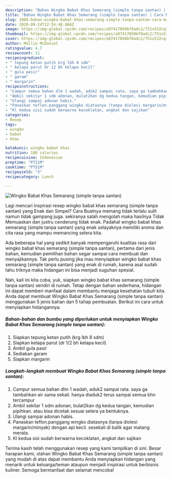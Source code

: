 ```yaml
---
description: "Bahan Wingko Babat Khas Semarang (simple tanpa santan) | Cara Masak Wingko Babat Khas Semarang (simple tanpa santan) Yang Bikin Ngiler"
title: "Bahan Wingko Babat Khas Semarang (simple tanpa santan) | Cara Masak Wingko Babat Khas Semarang (simple tanpa santan) Yang Bikin Ngiler"
slug: 1088-bahan-wingko-babat-khas-semarang-simple-tanpa-santan-cara-masak-wingko-babat-khas-semarang-simple-tanpa-santan-yang-bikin-ngiler
date: 2020-09-24T12:54:48.866Z
image: https://img-global.cpcdn.com/recipes/a97417050bf8adc2/751x532cq70/wingko-babat-khas-semarang-simple-tanpa-santan-foto-resep-utama.jpg
thumbnail: https://img-global.cpcdn.com/recipes/a97417050bf8adc2/751x532cq70/wingko-babat-khas-semarang-simple-tanpa-santan-foto-resep-utama.jpg
cover: https://img-global.cpcdn.com/recipes/a97417050bf8adc2/751x532cq70/wingko-babat-khas-semarang-simple-tanpa-santan-foto-resep-utama.jpg
author: Mollie McDaniel
ratingvalue: 4.7
reviewcount: 11
recipeingredient:
- " tepung ketan putih krg lbh 8 sdm"
- " kelapa parut dr 12 bh kelapa kecil"
- " gula pasir"
- " garam"
- " margarin"
recipeinstructions:
- "Campur semua bahan dlm 1 wadah, aduk2 sampai rata. saya ga tambahkan air sama sekali. hanya diaduk2 terus sampai semua bhn tercampur"
- "Ambil sekitar 1 sdm adonan, bulat2kan dg kedua tangan, kemudian pipihkan. atau bisa dicetak sesuai selera ya bentuknya."
- "Ulangi sampai adonan habis."
- "Panaskan teflon.panggang wingko diatasnya (tanpa diolesi margarin/minyak) dengan api kecil. sesekali di balik agar matang merata."
- "Kl kedua sisi sudah berwarna kecoklatan, angkat dan sajikan"
categories:
- Resep
tags:
- wingko
- babat
- khas

katakunci: wingko babat khas 
nutrition: 180 calories
recipecuisine: Indonesian
preptime: "PT21M"
cooktime: "PT51M"
recipeyield: "3"
recipecategory: Lunch

---
```



![Wingko Babat Khas Semarang (simple tanpa santan)](https://img-global.cpcdn.com/recipes/a97417050bf8adc2/751x532cq70/wingko-babat-khas-semarang-simple-tanpa-santan-foto-resep-utama.jpg)

Lagi mencari inspirasi resep wingko babat khas semarang (simple tanpa santan) yang Enak dan Simpel? Cara Buatnya memang tidak terlalu sulit namun tidak gampang juga. sekiranya salah mengolah maka hasilnya Tidak Memuaskan dan justru cenderung tidak enak. Padahal wingko babat khas semarang (simple tanpa santan) yang enak selayaknya memiliki aroma dan cita rasa yang mampu memancing selera kita.



Ada beberapa hal yang sedikit banyak mempengaruhi kualitas rasa dari wingko babat khas semarang (simple tanpa santan), pertama dari jenis bahan, kemudian pemilihan bahan segar sampai cara membuat dan menyajikannya. Tak perlu pusing jika mau menyiapkan wingko babat khas semarang (simple tanpa santan) yang enak di rumah, karena asal sudah tahu triknya maka hidangan ini bisa menjadi suguhan spesial.


Nah, kali ini kita coba, yuk, siapkan wingko babat khas semarang (simple tanpa santan) sendiri di rumah. Tetap dengan bahan sederhana, hidangan ini dapat memberi manfaat dalam membantu menjaga kesehatan tubuh kita. Anda dapat membuat Wingko Babat Khas Semarang (simple tanpa santan) menggunakan 5 jenis bahan dan 5 tahap pembuatan. Berikut ini cara untuk menyiapkan hidangannya.

<!--inarticleads1-->

##### Bahan-bahan dan bumbu yang diperlukan untuk menyiapkan Wingko Babat Khas Semarang (simple tanpa santan):

1. Siapkan  tepung ketan putih (krg lbh 8 sdm)
1. Siapkan  kelapa parut (dr 1/2 bh kelapa kecil)
1. Ambil  gula pasir
1. Sediakan  garam
1. Siapkan  margarin




<!--inarticleads2-->

##### Langkah-langkah membuat Wingko Babat Khas Semarang (simple tanpa santan):

1. Campur semua bahan dlm 1 wadah, aduk2 sampai rata. saya ga tambahkan air sama sekali. hanya diaduk2 terus sampai semua bhn tercampur
1. Ambil sekitar 1 sdm adonan, bulat2kan dg kedua tangan, kemudian pipihkan. atau bisa dicetak sesuai selera ya bentuknya.
1. Ulangi sampai adonan habis.
1. Panaskan teflon.panggang wingko diatasnya (tanpa diolesi margarin/minyak) dengan api kecil. sesekali di balik agar matang merata.
1. Kl kedua sisi sudah berwarna kecoklatan, angkat dan sajikan




Terima kasih telah menggunakan resep yang kami tampilkan di sini. Besar harapan kami, olahan Wingko Babat Khas Semarang (simple tanpa santan) yang mudah di atas dapat membantu Anda menyiapkan hidangan yang menarik untuk keluarga/teman ataupun menjadi inspirasi untuk berbisnis kuliner. Semoga bermanfaat dan selamat mencoba!
